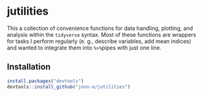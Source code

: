 
<!-- README.md is generated from README.Rmd. Please edit that file -->

# jutilities

This a collection of convenience functions for data handling, plotting,
and analysis within the `tidyverse` syntax. Most of these functions are
wrappers for tasks I perform regularly (e. g., describe variables, add
mean indices) and wanted to integrate them into `%>%`pipes with just one
line.

## Installation

``` r
install.packages("devtools")
devtools::install_github("joon-e/jutilities")
```
